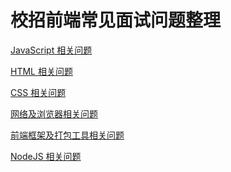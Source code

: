 # 校招前端常见面试问题整理

[JavaScript 相关问题](开发/前端开发/【1】javascript.md)
<br/>

[HTML 相关问题](开发/前端开发/【2】html.md)
<br/>

[CSS 相关问题](开发/前端开发/【3】css.md)
<br/>

[网络及浏览器相关问题](开发/前端开发/【4】网络及浏览器.md)
<br/>

[前端框架及打包工具相关问题](开发/前端开发/【5】前端框架及打包工具.md)
<br/>

[NodeJS 相关问题](开发/前端开发/【6】nodejs.md)
<br/>
